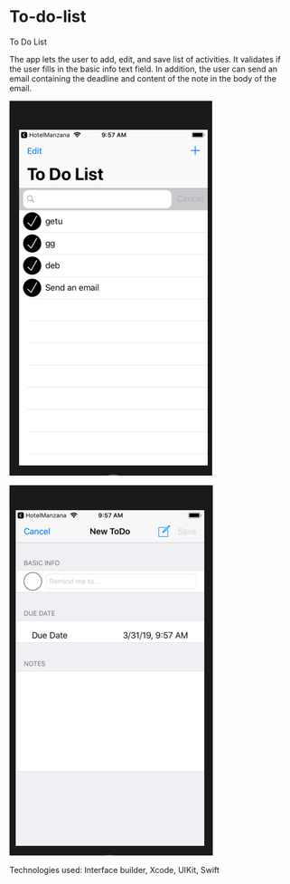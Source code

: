 # To-do-list
To Do List

The app lets the user to add, edit, and save list of activities. It validates if the user fills in the basic info text field. In addition, the user can send an email containing the deadline and content of the note in the body of the email.

![alt text](https://github.com/ggebre/To-do-list/blob/master/Screen%20Shot%202019-03-30%20at%209.57.07%20AM.png)

![alt text](https://github.com/ggebre/To-do-list/blob/master/Screen%20Shot%202019-03-30%20at%209.57.29%20AM.png)

Technologies used: Interface builder, Xcode, UIKit, Swift
